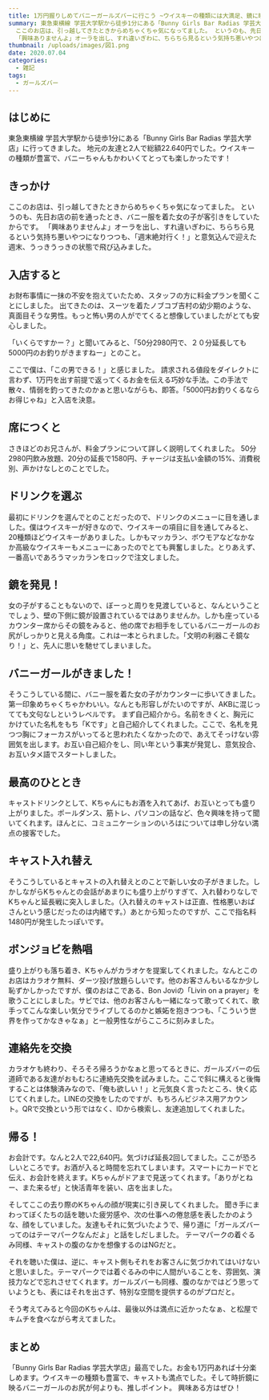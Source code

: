 ```yaml
---
title: 1万円握りしめてバニーガールズバーに行こう ~ウイスキーの種類には大満足、鏡に映る誘惑の...~
summary: 東急東横線 学芸大学駅から徒歩1分にある「Bunny Girls Bar Radias 学芸大学店」に行ってきました。
  ここのお店は、引っ越してきたときからめちゃくちゃ気になってました。 というのも、先日お店の前を通ったとき、バニー服を着た女の子が客引きをしていたからです。
  「興味ありませんよ」オーラを出し、すれ違いぎわに、ちらちら見るという気持ち悪いやつになりつつも、「週末絶対行く！」と意気込んで迎えた週末、うっきうっきの状態で飛び込みました。
thumbnail: /uploads/images/図1.png
date: 2020.07.04
categories:
  - 雑記
tags:
  - ガールズバー
---
```

## はじめに
東急東横線 学芸大学駅から徒歩1分にある「Bunny Girls Bar Radias 学芸大学店」に行ってきました。
地元の友達と2人で総額22.640円でした。ウイスキーの種類が豊富で、バニーちゃんもかわいくてとっても楽しかったです！

## きっかけ
ここのお店は、引っ越してきたときからめちゃくちゃ気になってました。
というのも、先日お店の前を通ったとき、バニー服を着た女の子が客引きをしていたからです。
「興味ありませんよ」オーラを出し、すれ違いぎわに、ちらちら見るという気持ち悪いやつになりつつも、「週末絶対行く！」と意気込んで迎えた週末、うっきうっきの状態で飛び込みました。

## 入店すると
お財布事情に一抹の不安を抱えていたため、スタッフの方に料金プランを聞くことにしました。
出てきたのは、スーツを着たノブコブ吉村の幼少期のような、真面目そうな男性。もっと怖い男の人がでてくると想像していましたがとても安心しました。

「いくらですかー？」と聞いてみると、「50分2980円で、２０分延長しても5000円のお釣りがきますねー」とのこと。

ここで僕は、「この男できる！」と感じました。
請求される値段をダイレクトに言わず、1万円を出す前提で返ってくるお金を伝える巧妙な手法。この手法で散々、情弱を釣ってきたのかぁと思いながらも、即答。「5000円お釣りくるならお得じゃね」と入店を決意。

## 席につくと
さきほどのお兄さんが、料金プランについて詳しく説明してくれました。
50分2980円飲み放題、20分の延長で1580円、チャージは支払い金額の15%、消費税別、声かけなしとのことでした。

## ドリンクを選ぶ
最初にドリンクを選んでとのことだったので、ドリンクのメニューに目を通しました。僕はウイスキーが好きなので、ウイスキーの項目に目を通してみると、20種類ほどウイスキーがありました。しかもマッカラン、ボウモアなどなかなか高級なウイスキーもメニューにあったのでとても興奮しました。とりあえず、一番高いであろうマッカランをロックで注文しました。

## 鏡を発見！
女の子がすることもないので、ぼーっと周りを見渡していると、なんということでしょう、壁の下側に鏡が設置されているではありませんか。しかも座っているカウンター席からその鏡をみると、他の席でお相手をしているバニーガールのお尻がしっかりと見える角度。これは一本とられました。「文明の利器こそ鏡なり！」と、先人に思いを馳せてしまいました。

## バニーガールがきました！
そうこうしている間に、バニー服を着た女の子がカウンターに歩いてきました。
第一印象めちゃくちゃかわいい。なんとも形容しがたいのですが、AKBに混じってても文句なしというレベルです。
まず自己紹介から。名前をきくと、胸元にかけていた名札をもち「Kです」と自己紹介してくれました。ここで、名札を見つつ胸にフォーカスがいってると思われたくなかったので、あえてそっけない雰囲気を出します。お互い自己紹介をし、同い年という事実が発覚し、意気投合、お互いタメ語でスタートしました。

## 最高のひととき
キャストドリンクとして、Kちゃんにもお酒を入れてあげ、お互いとっても盛り上がりました。ポールダンス、筋トレ、パソコンの話など、色々興味を持って聞いてくれます。ほんとに、コミュニケーションのいろはについては申し分ない満点の接客でした。

## キャスト入れ替え
そうこうしているとキャストの入れ替えとのことで新しい女の子がきました。しかしながらKちゃんとの会話があまりにも盛り上がりすぎて、入れ替わりなしでKちゃんと延長戦に突入しました。（入れ替えのキャストは正直、性格悪いおばさんという感じだったのは内緒です。）あとから知ったのですが、ここで指名料1480円が発生したっぽいです。

## ボンジョビを熱唱
盛り上がりも落ち着き、Kちゃんがカラオケを提案してくれました。なんとこのお店はカラオケ無料、ダーツ投げ放題らしいです。他のお客さんもいるなか少し恥ずかしかったですが、僕のおはこである、Bon Joviの「Livin on a prayer」を歌うことにしました。サビでは、他のお客さんも一緒になって歌ってくれて、歌手ってこんな楽しい気分でライブしてるのかと嫉妬を抱きつつも、「こういう世界を作ってかなきゃなぁ」と一般男性ながらこころに刻みました。

## 連絡先を交換
カラオケも終わり、そろそろ帰ろうかなぁと思ってるときに、ガールズバーの伝道師である友達がおもむろに連絡先交換を試みました。ここで斜に構えると後悔することは体験済みなので、「俺も欲しい！」と元気良く言ったところ、快く応じてくれました。LINEの交換をしたのですが、もちろんビジネス用アカウント。QRで交換という形ではなく、IDから検索し、友達追加してくれました。

## 帰る！
お会計です。なんと2人で22,640円。気づけば延長2回してました。ここが恐ろしいところです。お酒が入ると時間を忘れてしまいます。スマートにカードでと伝え、お会計を終えます。Kちゃんがドアまで見送ってくれます。「ありがとねー、また来るぜ」と快活青年を装い、店を出ました。

そしてここの去り際のKちゃんの顔が現実に引き戻してくれました。
聞き手にまわってぼくたちの話を聴いた疲労感や、次の仕事への倦怠感を表したかのような、顔をしていました。友達もそれに気づいたようで、帰り道に「ガールズバーってのはテーマパークなんだよ」と話をしだしました。
テーマパークの着ぐるみ同様、キャストの腹のなかを想像するのはNGだと。

それを聴いた僕は、逆に、キャスト側もそれをお客さんに気づかれてはいけないと思いました。テーマパークでは着ぐるみの中に人間がいることを、雰囲気、演技力などで忘れさせてくれます。ガールズバーも同様、腹のなかではどう思っていようとも、表にはそれを出さず、特別な空間を提供するのがプロだと。

そう考えてみると今回のKちゃんは、最後以外は満点に近かったなぁ、と松屋でキムチを食べながら考えてました。

## まとめ
「Bunny Girls Bar Radias 学芸大学店」最高でした。お金も1万円あれば十分楽しめます。ウイスキーの種類も豊富で、キャストも満点でした。そして時折鏡に映るバニーガールのお尻が何よりも、推しポイント。
興味ある方はぜひ！






